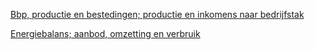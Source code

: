 [
Bbp, productie en bestedingen; productie en inkomens naar bedrijfstak](http://statline.cbs.nl/StatWeb/publication/default.aspx?DM=SLNL&PA=81119ned&D1=0-2%2c5-11&D2=0%2c2-4%2c6%2c12%2c15-16%2c18-23%2c25-26%2c28-32%2c34%2c36%2c39%2c41%2c43-44%2c46-48%2c51-53%2c55-60%2c65-67%2c69%2c72-74%2c78%2c80%2c83-85%2c87%2c91-94%2c100%2c102%2c104-105%2c108-109%2c111-113%2c115-116%2c119-121&D3=a&HDR=T&STB=G1%2cG2&VW=D)

[Energiebalans; aanbod, omzetting en verbruik](http://statline.cbs.nl/StatWeb/publication/?VW=D&DM=SLNL&PA=70846ned&D1=0-37&D2=0,15&D3=a&D4=a&HD=121108-1513&STB=T,G3,G2&HDR=G1)